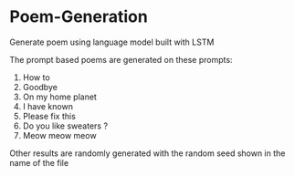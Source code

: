 # Poem-Generation
Generate poem using language model built with LSTM

The prompt based poems are generated on these prompts:
1. How to
2. Goodbye
3. On my home planet
4. I have known
5. Please fix this
6. Do you like sweaters ?
7. Meow meow meow

Other results are randomly generated with the random seed shown in the name of the file
